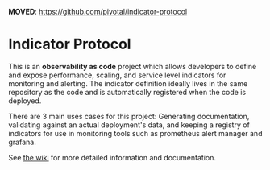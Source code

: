 **MOVED**: https://github.com/pivotal/indicator-protocol

# Indicator Protocol

This is an **observability as code** project which allows developers to define and expose performance, scaling, and service level indicators for monitoring and alerting. The indicator definition ideally lives in the same repository as the code and is automatically registered when the code is deployed.

There are 3 main uses cases for this project: Generating documentation, validating against an actual deployment's data, 
and keeping a registry of indicators for use in monitoring tools such as prometheus alert manager and grafana.

See [the wiki](https://github.com/pivotal/indicator-protocol/wiki) for more detailed information and documentation.
